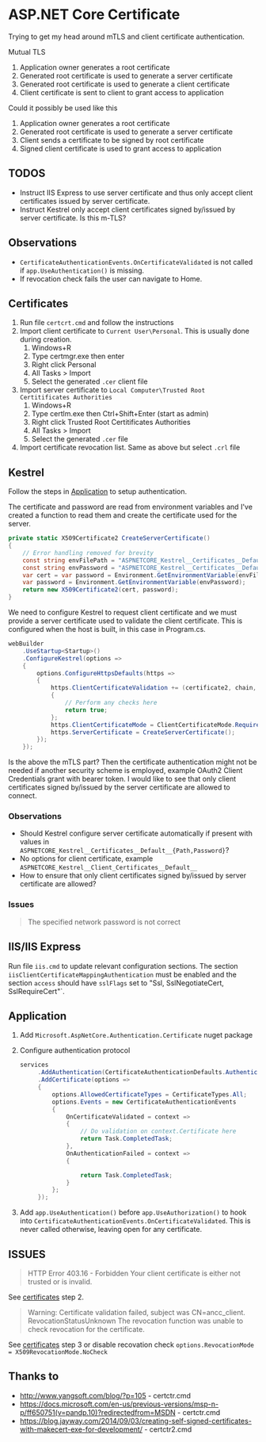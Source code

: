 # ASP.NET Core Certificate

Trying to get my head around mTLS and client certificate authentication.

Mutual TLS

1. Application owner generates a root certificate
1. Generated root certificate is used to generate a server certificate
1. Generated root certificate is used to generate a client certificate
1. Client certificate is sent to client to grant access to application

Could it possibly be used like this
1. Application owner generates a root certificate
1. Generated root certificate is used to generate a server certificate
1. Client sends a certificate to be signed by root certificate
1. Signed client certificate is used to grant access to application

## TODOS

* Instruct IIS Express to use server certificate and thus only accept client certificates issued by server certificate.
* Instruct Kestrel only accept client certificates signed by/issued by server certificate. Is this m-TLS?

## Observations

* `CertificateAuthenticationEvents.OnCertificateValidated` is not called if `app.UseAuthentication()` is missing.
* If revocation check fails the user can navigate to Home.

## Certificates

1. Run file `certcrt.cmd` and follow the instructions
1. Import client certificate to `Current User\Personal`. This is usually done during creation.
   1. Windows+R
   1. Type certmgr.exe then enter
   1. Right click Personal
   1. All Tasks > Import
   1. Select the generated `.cer` client file
1. Import server certificate to `Local Computer\Trusted Root Certitificates Authorities`
   1. Windows+R
   1. Type certlm.exe then Ctrl+Shift+Enter (start as admin)
   1. Right click Trusted Root Certitificates Authorities
   1. All Tasks > Import
   1. Select the generated `.cer` file
1. Import certificate revocation list. Same as above but select `.crl` file

## Kestrel

Follow the steps in [Application](#Application) to setup authentication.

The certificate and password are read from environment variables and I've created a function to read them and create the certificate used for the server.

```c#
private static X509Certificate2 CreateServerCertificate()
{
    // Error handling removed for brevity
    const string envFilePath = "ASPNETCORE_Kestrel__Certificates__Default__Path";
    const string envPassword = "ASPNETCORE_Kestrel__Certificates__Default__Password";
    var cert = var password = Environment.GetEnvironmentVariable(envFilePath);
    var password = Environment.GetEnvironmentVariable(envPassword);
    return new X509Certificate2(cert, password);
}
```

We need to configure Kestrel to request client certificate and we must provide a server certificate used to validate the client certificate. This is configured when the host is built, in this case in Program.cs.

```c#
webBuilder
    .UseStartup<Startup>()
    .ConfigureKestrel(options =>
    {
        options.ConfigureHttpsDefaults(https =>
        {
            https.ClientCertificateValidation += (certificate2, chain, errors) =>
            {
                // Perform any checks here
                return true;
            };
            https.ClientCertificateMode = ClientCertificateMode.RequireCertificate;
            https.ServerCertificate = CreateServerCertificate();
        });
    });
```

Is the above the mTLS part? Then the certificate authentication might not be needed if another security scheme is employed, example OAuth2 Client Credentials grant with bearer token. I would like to see that only client certificates signed by/issued by the server certificate are allowed to connect.

### Observations

* Should Kestrel configure server certificate automatically if present with values in `ASPNETCORE_Kestrel__Certificates__Default__{Path,Password}`?
* No options for client certificate, example `ASPNETCORE_Kestrel__Client_Certificates__Default__`
* How to ensure that only client certificates signed by/issued by server certificate are allowed?

### Issues

> The specified network password is not correct

## IIS/IIS Express

Run file `iis.cmd` to update relevant configuration sections. The section `iisClientCertificateMappingAuthentication` must be enabled and the section `access` should have `sslFlags` set to "Ssl, SslNegotiateCert, SslRequireCert"`.

## Application

1. Add `Microsoft.AspNetCore.Authentication.Certificate` nuget package
1. Configure authentication protocol

   ```c#
   services
        .AddAuthentication(CertificateAuthenticationDefaults.AuthenticationScheme)
        .AddCertificate(options =>
        {
            options.AllowedCertificateTypes = CertificateTypes.All;
            options.Events = new CertificateAuthenticationEvents
            {
                OnCertificateValidated = context =>
                {
                    // Do validation on context.Certificate here
                    return Task.CompletedTask;
                },
                OnAuthenticationFailed = context =>
                {

                    return Task.CompletedTask;
                }
            };
        });
   ```
1. Add `app.UseAuthentication()` before `app.UseAuthorization()` to hook into `CertificateAuthenticationEvents.OnCertificateValidated`. This is never called otherwise, leaving open for any certificate.

## ISSUES

> HTTP Error 403.16 - Forbidden
> Your client certificate is either not trusted or is invalid.

See [certificates](#Certificates) step 2.

> Warning: Certificate validation failed, subject was CN=ancc_client.
> RevocationStatusUnknown The revocation function was unable to check revocation for the certificate.

See [certificates](#Certificates) step 3 or disable recovation check `options.RevocationMode = X509RevocationMode.NoCheck`

## Thanks to

* http://www.yangsoft.com/blog/?p=105 - certctr.cmd
* https://docs.microsoft.com/en-us/previous-versions/msp-n-p/ff650751(v=pandp.10)?redirectedfrom=MSDN - certctr.cmd
* https://blog.jayway.com/2014/09/03/creating-self-signed-certificates-with-makecert-exe-for-development/ - certctr2.cmd